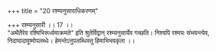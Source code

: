 +++
title = "20 रश्म्यनुसाराधिकरणम्"

+++
रश्म्यनुसारी ।। 17 ।।   
 "अथैतैरेव रश्मिभिरूर्ध्वमाक्रमते" इति श्रुतेर्विद्वान् रश्म्यनुसार्येव गच्छति। निश्यपि रश्मयः संभवन्त्येव, निदाघादावूष्मोपलब्धेः। हेमन्तेऽनुपलब्धिस्तु हिमाभिभवकृता ।।